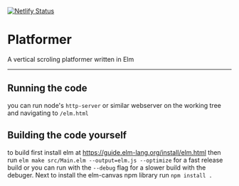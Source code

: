 [![Netlify Status](https://api.netlify.com/api/v1/badges/40fbfa42-86fd-4868-ba16-54312c2019e4/deploy-status)](https://app.netlify.com/sites/hl-platformer/deploys)
# Platformer

A vertical scroling platformer written in Elm

---

## Running the code

you can run node's `http-server` or similar webserver on the working tree and navigating to `/elm.html`

## Building the code yourself

to build first install elm at https://guide.elm-lang.org/install/elm.html then run `elm make src/Main.elm --output=elm.js --optimize` for a fast release build or you can run with the `--debug` flag for a slower build with the debuger. Next to install the elm-canvas npm library run `npm install .`
